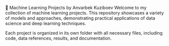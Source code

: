 🧠 Machine Learning Projects by Anvarbek Kuziboev
Welcome to my collection of machine learning projects. This repository showcases a variety of models and approaches, demonstrating practical applications of data science and deep learning techniques.

Each project is organized in its own folder with all necessary files, including code, data references, results, and documentation.
